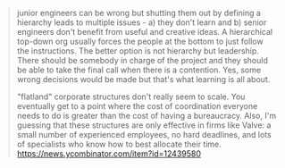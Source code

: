 > junior engineers can be wrong but shutting them out by defining a hierarchy leads to multiple issues - a) they don't learn and b) senior engineers don't benefit from useful and creative ideas. A hierarchical top-down org usually forces the people at the bottom to just follow the instructions. The better option is not hierarchy but leadership. There should be somebody in charge of the project and they should be able to take the final call when there is a contention. Yes, some wrong decisions would be made but that's what learning is all about.
>
> "flatland" corporate structures don't really seem to scale. You eventually get to a point where the cost of coordination everyone needs to do is greater than the cost of having a bureaucracy. Also, I'm guessing that these structures are only effective in firms like Valve: a small number of experienced employees, no hard deadlines, and lots of specialists who know how to best allocate their time.
> https://news.ycombinator.com/item?id=12439580
